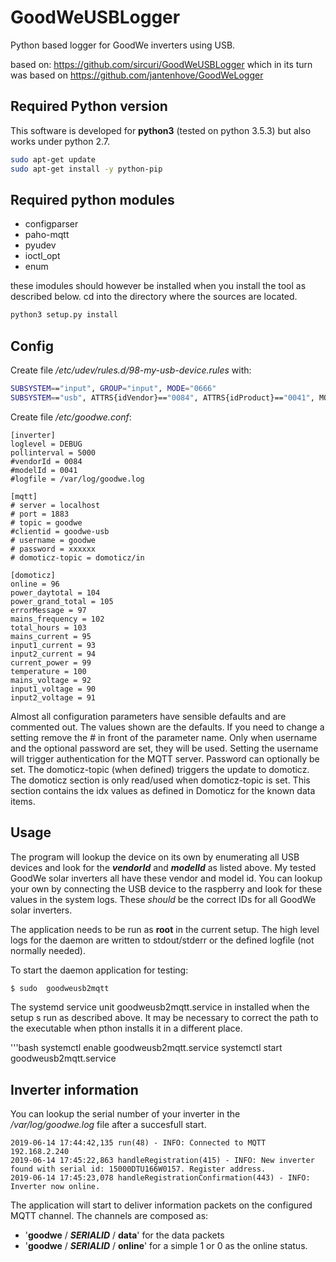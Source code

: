 # GoodWeUSBLogger
Python based logger for GoodWe inverters using USB.

based on: https://github.com/sircuri/GoodWeUSBLogger which in its turn was based 
on https://github.com/jantenhove/GoodWeLogger 

## Required Python version

This software is developed for **python3** (tested on python 3.5.3) but also works under python 2.7.

```bash
sudo apt-get update
sudo apt-get install -y python-pip
```

## Required python modules

* configparser
* paho-mqtt
* pyudev
* ioctl_opt
* enum

these imodules should however be installed when you install the tool as described below.
cd into the directory where the sources are located.

```bash
python3 setup.py install
```

## Config

Create file _/etc/udev/rules.d/98-my-usb-device.rules_ with:

```bash
SUBSYSTEM=="input", GROUP="input", MODE="0666"
SUBSYSTEM=="usb", ATTRS{idVendor}=="0084", ATTRS{idProduct}=="0041", MODE="0660", GROUP="plugdev", SYMLINK+="goodwe"
```

Create file _/etc/goodwe.conf_:

```
[inverter]
loglevel = DEBUG
pollinterval = 5000
#vendorId = 0084
#modelId = 0041
#logfile = /var/log/goodwe.log

[mqtt]
# server = localhost
# port = 1883
# topic = goodwe
#clientid = goodwe-usb
# username = goodwe
# password = xxxxxx
# domoticz-topic = domoticz/in

[domoticz]
online = 96
power_daytotal = 104
power_grand_total = 105
errorMessage = 97
mains_frequency = 102
total_hours = 103
mains_current = 95
input1_current = 93
input2_current = 94
current_power = 99
temperature = 100
mains_voltage = 92
input1_voltage = 90
input2_voltage = 91

```
Almost all configuration parameters have sensible defaults and are commented out. The values shown are the defaults. If you need to change a 
setting remove the # in front of the parameter name.
Only when username and the optional password are set, they will be used. Setting the username will trigger authentication for the MQTT server. 
Password can optionally be set. The domoticz-topic (when defined) triggers the update to domoticz. 
The domoticz section is only read/used when domoticz-topic is set. This section contains the idx values as defined in Domoticz for the known 
data items. 

## Usage

The program will lookup the device on its own by enumerating all USB devices and look for the **_vendorId_** and **_modelId_** as listed above.
My tested GoodWe solar inverters all have these vendor and model id. You can lookup your own by connecting the USB device to the raspberry and 
look for these values in the system logs. These _should_ be the correct IDs for all GoodWe solar inverters.

The application needs to be run as **root** in the current setup. The high level logs for the daemon are written to stdout/stderr or the 
defined logfile (not normally needed).

To start the daemon application for testing:

```bash
$ sudo  goodweusb2mqtt
```

The systemd service unit goodweusb2mqtt.service in installed when the setup s run as described above.
It may be necessary to correct the path to the executable when pthon installs it in a different place.

'''bash
systemctl enable goodweusb2mqtt.service
systemctl start goodweusb2mqtt.service

## Inverter information

You can lookup the serial number of your inverter in the _/var/log/goodwe.log_ file after a succesfull start.

```
2019-06-14 17:44:42,135 run(48) - INFO: Connected to MQTT 192.168.2.240
2019-06-14 17:45:22,863 handleRegistration(415) - INFO: New inverter found with serial id: 15000DTU166W0157. Register address.
2019-06-14 17:45:23,078 handleRegistrationConfirmation(443) - INFO: Inverter now online.
```

The application will start to deliver information packets on the configured MQTT channel.
The channels are composed as:
* '**goodwe** / **_SERIALID_** / **data**' for the data packets
* '**goodwe** / **_SERIALID_** / **online**' for a simple 1 or 0 as the online status.
